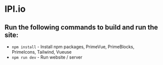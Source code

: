 # IPI.io

## Run the following commands to build and run the site:
- `npm install` - Install npm packages, PrimeVue, PrimeBlocks, PrimeIcons, Tailwind, Vueuse
- `npm run dev` - Run website / server
